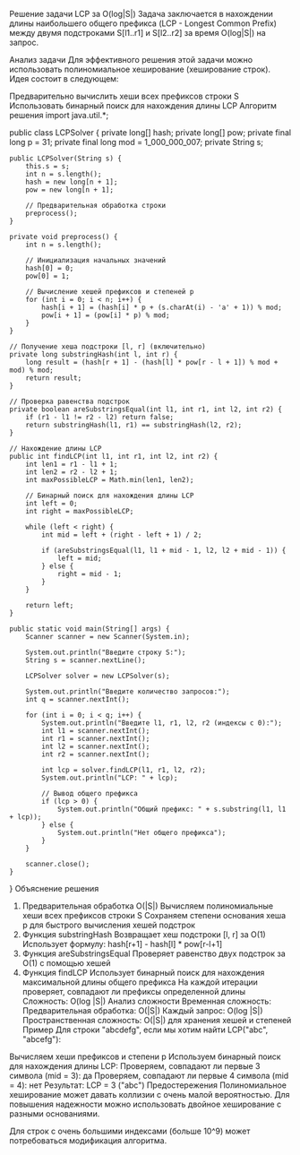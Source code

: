 Решение задачи LCP за O(log|S|)
Задача заключается в нахождении длины наибольшего общего префикса (LCP - Longest Common Prefix) между двумя подстроками S[l1..r1] и S[l2..r2] за время O(log|S|) на запрос.

Анализ задачи
Для эффективного решения этой задачи можно использовать полиномиальное хеширование (хеширование строк). Идея состоит в следующем:

Предварительно вычислить хеши всех префиксов строки S
Использовать бинарный поиск для нахождения длины LCP
Алгоритм решения
import java.util.*;

public class LCPSolver {
private long[] hash;
private long[] pow;
private final long p = 31;
private final long mod = 1_000_000_007;
private String s;

    public LCPSolver(String s) {
        this.s = s;
        int n = s.length();
        hash = new long[n + 1];
        pow = new long[n + 1];
        
        // Предварительная обработка строки
        preprocess();
    }
    
    private void preprocess() {
        int n = s.length();
        
        // Инициализация начальных значений
        hash[0] = 0;
        pow[0] = 1;
        
        // Вычисление хешей префиксов и степеней p
        for (int i = 0; i < n; i++) {
            hash[i + 1] = (hash[i] * p + (s.charAt(i) - 'a' + 1)) % mod;
            pow[i + 1] = (pow[i] * p) % mod;
        }
    }
    
    // Получение хеша подстроки [l, r] (включительно)
    private long substringHash(int l, int r) {
        long result = (hash[r + 1] - (hash[l] * pow[r - l + 1]) % mod + mod) % mod;
        return result;
    }
    
    // Проверка равенства подстрок
    private boolean areSubstringsEqual(int l1, int r1, int l2, int r2) {
        if (r1 - l1 != r2 - l2) return false;
        return substringHash(l1, r1) == substringHash(l2, r2);
    }
    
    // Нахождение длины LCP
    public int findLCP(int l1, int r1, int l2, int r2) {
        int len1 = r1 - l1 + 1;
        int len2 = r2 - l2 + 1;
        int maxPossibleLCP = Math.min(len1, len2);
        
        // Бинарный поиск для нахождения длины LCP
        int left = 0;
        int right = maxPossibleLCP;
        
        while (left < right) {
            int mid = left + (right - left + 1) / 2;
            
            if (areSubstringsEqual(l1, l1 + mid - 1, l2, l2 + mid - 1)) {
                left = mid;
            } else {
                right = mid - 1;
            }
        }
        
        return left;
    }
    
    public static void main(String[] args) {
        Scanner scanner = new Scanner(System.in);
        
        System.out.println("Введите строку S:");
        String s = scanner.nextLine();
        
        LCPSolver solver = new LCPSolver(s);
        
        System.out.println("Введите количество запросов:");
        int q = scanner.nextInt();
        
        for (int i = 0; i < q; i++) {
            System.out.println("Введите l1, r1, l2, r2 (индексы с 0):");
            int l1 = scanner.nextInt();
            int r1 = scanner.nextInt();
            int l2 = scanner.nextInt();
            int r2 = scanner.nextInt();
            
            int lcp = solver.findLCP(l1, r1, l2, r2);
            System.out.println("LCP: " + lcp);
            
            // Вывод общего префикса
            if (lcp > 0) {
                System.out.println("Общий префикс: " + s.substring(l1, l1 + lcp));
            } else {
                System.out.println("Нет общего префикса");
            }
        }
        
        scanner.close();
    }
}
Объяснение решения
1. Предварительная обработка O(|S|)
   Вычисляем полиномиальные хеши всех префиксов строки S
   Сохраняем степени основания хеша p для быстрого вычисления хешей подстрок
2. Функция substringHash
   Возвращает хеш подстроки [l, r] за O(1)
   Использует формулу: hash[r+1] - hash[l] * pow[r-l+1]
3. Функция areSubstringsEqual
   Проверяет равенство двух подстрок за O(1) с помощью хешей
4. Функция findLCP
   Использует бинарный поиск для нахождения максимальной длины общего префикса
   На каждой итерации проверяет, совпадают ли префиксы определенной длины
   Сложность: O(log |S|)
   Анализ сложности
   Временная сложность:
   Предварительная обработка: O(|S|)
   Каждый запрос: O(log |S|)
   Пространственная сложность: O(|S|) для хранения хешей и степеней
   Пример
   Для строки "abcdefg", если мы хотим найти LCP("abc", "abcefg"):

Вычисляем хеши префиксов и степени p
Используем бинарный поиск для нахождения длины LCP:
Проверяем, совпадают ли первые 3 символа (mid = 3): да
Проверяем, совпадают ли первые 4 символа (mid = 4): нет
Результат: LCP = 3 ("abc")
Предостережения
Полиномиальное хеширование может давать коллизии с очень малой вероятностью. Для повышения надежности можно использовать двойное хеширование с разными основаниями.

Для строк с очень большими индексами (больше 10^9) может потребоваться модификация алгоритма.